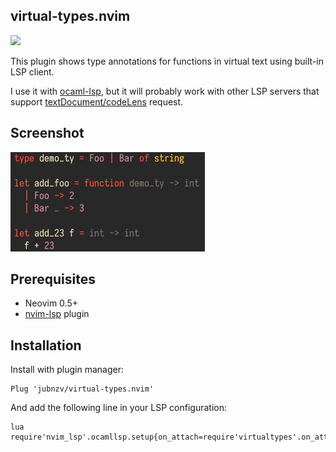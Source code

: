 ## virtual-types.nvim

![](https://github.com/jubnzv/virtual-types.nvim/workflows/check/badge.svg)

This plugin shows type annotations for functions in virtual text using built-in LSP client.

I use it with [ocaml-lsp](https://github.com/ocaml/ocaml-lsp), but it will probably work with other LSP servers that support [textDocument/codeLens](https://microsoft.github.io/language-server-protocol/specification#textDocument_codeLens) request.

## Screenshot
![screenshot](./screenshot.png)

## Prerequisites
* Neovim 0.5+
* [nvim-lsp](https://github.com/neovim/nvim-lsp) plugin

## Installation

Install with plugin manager:

```
Plug 'jubnzv/virtual-types.nvim'
```

And add the following line in your LSP configuration:
```
lua require'nvim_lsp'.ocamllsp.setup{on_attach=require'virtualtypes'.on_attach}
```

